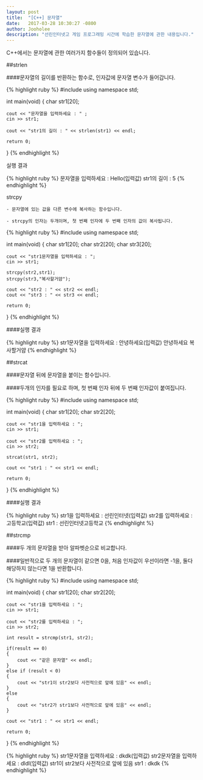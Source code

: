 ```yaml
---
layout: post
title:  "[C++] 문자열"
date:   2017-03-28 10:30:27 -0800
author: Jooholee
description: "선린인터넷고 게임 프로그래밍 시간에 학습한 문자열에 관한 내용입니다."
---
```


C++에서는 문자열에 관한 여러가지 함수들이 정의되어 있습니다.

##strlen

####문자열의 길이를 반환하는 함수로, 인자값에 문자열 변수가 들어갑니다.

{% highlight ruby %}
#include <iostream>
using namespace std;

int main(void)
{
	char str1[20];

	cout << "문자열을 입력하세요 : " ;
	cin >> str1;

	cout << "str1의 길이 : " << strlen(str1) << endl;

	return 0;
}
{% endhighlight %}

실행 결과

{% highlight ruby %}
문자열을 입력하세요 : Hello(입력값)
str1의 길이 : 5
{% endhighlight %}

strcpy

	- 문자열에 있는 값을 다른 변수에 복사하는 함수입니다.

	- strcpy의 인자는 두개이며, 첫 번째 인자에 두 번째 인자의 값이 복사됩니다.

{% highlight ruby %}
#include <iostream>
using namespace std;

int main(void)
{
	char str1[20];
	char str2[20];
	char str3[20];

	cout << "str1문자열을 입력하세요 : ";
	cin >> str1;

	strcpy(str2,str1);
	strcpy(str3,"복사할거얌");

	cout << "str2 : " << str2 << endl;
	cout << "str3 : " << str3 << endl;

	return 0;
}
{% endhighlight %}

####실행 결과

{% highlight ruby %}
str1문자열을 입력하세요 : 안녕하세요(입력값)
안녕하세요
복사할거얌
{% endhighlight %}

##strcat

####문자열 뒤에 문자열을 붙이는 함수입니다.

####두개의 인자를 필요로 하며, 첫 번째 인자 뒤에 두 번째 인자값이 붙여집니다.

{% highlight ruby %}
#include <iostream>
using namespace std;

int main(void)
{
	char str1[20];
	char str2[20];

	cout << "str1을 입력하세요 : ";
	cin >> str1;

	cout << "str2를 입력하세요 : ";
	cin >> str2;

	strcat(str1, str2);

	cout << "str1 : " << str1 << endl;

	return 0;
}
{% endhighlight %}

####실행 결과

{% highlight ruby %}
str1을 입력하세요 : 선린인터넷(입력값)
str2를 입력하세요 : 고등학교(입력값)
str1 : 선린인터넷고등학교
{% endhighlight %}

##strcmp

####두 개의 문자열을 받아 알파벳순으로 비교합니다.

####일반적으로 두 개의 문자열이 같으면 0을, 처음 인자값이 우선이라면 -1을, 둘다 해당하지 않는다면 1을 반환합니다.

{% highlight ruby %}
#include <iostream>
using namespace std;

int main(void)
{
	char str1[20];
	char str2[20];

	cout << "str1을 입력하세요 : ";
	cin >> str1;

	cout << "str2를 입력하세요 : ";
	cin >> str2;

	int result = strcmp(str1, str2);

	if(result == 0)
	{
		cout << "같은 문자열" << endl;
	}
	else if (result < 0)
	{
		cout << "str1이 str2보다 사전적으로 앞에 있음" << endl;
	}
	else
	{
		cout << "str2가 str1보다 사전적으로 앞에 있음" << endl;
	}

	cout << "str1 : " << str1 << endl;

	return 0;
}
{% endhighlight %}

{% highlight ruby %}
str1문자열을 입력하세요 : dkdk(입력값)
str2문자열을 입력하세요 : dldl(입력값)
str1이 str2보다 사전적으로 앞에 있음
str1 : dkdk
{% endhighlight %}




[jekyll-docs]: http://joey914.github.io/home
[jekyll-gh]:   https://github.com/joey914/joey914
[jekyll-talk]: https://talk.joey914.com/
